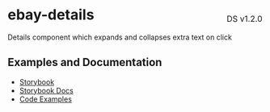 <h1 style='display: flex; justify-content: space-between; align-items: center;'>
    <span>
        ebay-details
    </span>
    <span style='font-weight: normal; font-size: medium; margin-bottom: -15px;'>
        DS v1.2.0
    </span>
</h1>

Details component which expands and collapses extra text on click

## Examples and Documentation

- [Storybook](https://ebay.github.io/evo-web/ebayui-core/?path=/story/navigation-disclosure-ebay-details)
- [Storybook Docs](https://ebay.github.io/evo-web/ebayui-core/?path=/docs/navigation-disclosure-ebay-details)
- [Code Examples](https://github.com/eBay/evo-web/tree/main/packages/ebayui-core/src/components/ebay-details/examples)
